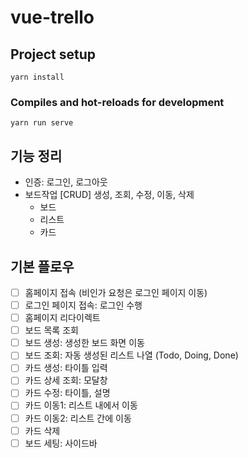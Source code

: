 # vue-trello

## Project setup
```
yarn install
```

### Compiles and hot-reloads for development
```
yarn run serve
```

## 기능 정리
- 인증: 로그인, 로그아웃
- 보드작업 [CRUD] 생성, 조회, 수정, 이동, 삭제 
    - 보드
    - 리스트
    - 카드

## 기본 플로우
- [ ] 홈페이지 접속 (비인가 요청은 로그인 페이지 이동)
- [ ] 로그인 페이지 접속: 로그인 수행
- [ ] 홈페이지 리다이렉트
- [ ] 보드 목록 조회
- [ ] 보드 생성: 생성한 보드 화면 이동
- [ ] 보드 조회: 자동 생성된 리스트 나열 (Todo, Doing, Done)
- [ ] 카드 생성: 타이틀 입력
- [ ] 카드 상세 조회: 모달창
- [ ] 카드 수정: 타이틀, 설명
- [ ] 카드 이동1: 리스트 내에서 이동
- [ ] 카드 이동2: 리스트 간에 이동
- [ ] 카드 삭제
- [ ] 보드 세팅: 사이드바